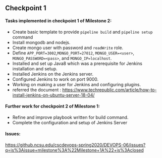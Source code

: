 
## Checkpoint 1
#### Tasks implemented in checkpoint 1 of Milestone 2:

- Create basic template to provide `pipeline build` and `pipeline setup` command
- Install mongodb and nodejs.
- Create mongo user with password and `readWrite` role.
- Define `APP_PORT=3002`,`MONGO_PORT=27012`, `MONGO_USER=<user>`, `MONGO_PASSWORD=<pass>`, and `MONGO_IP=localhost`.
- Installed and set up Java8 which was a prerequisite for Jenkins installation and setup.
- Installed Jenkins on the Jenkins server.
- Configured Jenkins to work on port 9000.
- Working on making a user for Jenkins and configuring plugins.
- referred the document : https://www.techrepublic.com/article/how-to-install-jenkins-on-ubuntu-server-18-04/

#### Further work for checkpoint 2 of Milestone 1:

- Refine and improve playbook written for build command.
- Complete the configuration and setup of Jenkins Server

#### Issues:
https://github.ncsu.edu/cscdevops-spring2020/DEVOPS-06/issues?q=is%3Aissue+milestone%3A%22Milestone+1A%22+is%3Aclosed

